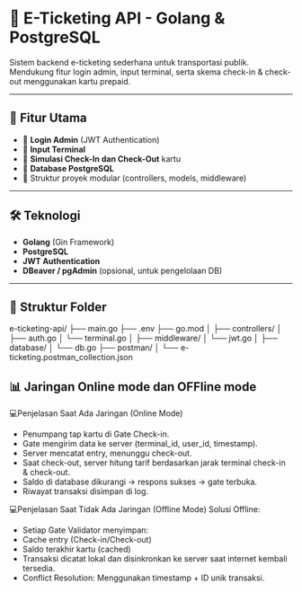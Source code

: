 # 🎫 E-Ticketing API - Golang & PostgreSQL

Sistem backend e-ticketing sederhana untuk transportasi publik.  
Mendukung fitur login admin, input terminal, serta skema check-in & check-out menggunakan kartu prepaid.

---

## 🚀 Fitur Utama

- 🔐 **Login Admin** (JWT Authentication)
- 🏁 **Input Terminal** 
- 🎫 **Simulasi Check-In dan Check-Out** kartu
- 💾 **Database PostgreSQL**
- 🧱 Struktur proyek modular (controllers, models, middleware)

---

## 🛠️ Teknologi

- **Golang** (Gin Framework)
- **PostgreSQL**
- **JWT Authentication**
- **DBeaver / pgAdmin** (opsional, untuk pengelolaan DB)

---

## 📁 Struktur Folder

e-ticketing-api/
├── main.go
├── .env
├── go.mod
│
├── controllers/
│ ├── auth.go
│ └── terminal.go
│
├── middleware/
│ └── jwt.go
│
├── database/
│ └── db.go
├── postman/
│ └── e-ticketing.postman_collection.json

## 📊 Jaringan Online mode dan OFFline mode

💻Penjelasan Saat Ada Jaringan (Online Mode)
- Penumpang tap kartu di Gate Check-in.
- Gate mengirim data ke server (terminal_id, user_id, timestamp).
- Server mencatat entry, menunggu check-out.
- Saat check-out, server hitung tarif berdasarkan jarak terminal check-in & check-out.
- Saldo di database dikurangi → respons sukses → gate terbuka.
- Riwayat transaksi disimpan di log.

💻Penjelasan Saat Tidak Ada Jaringan (Offline Mode)
Solusi Offline:
- Setiap Gate Validator menyimpan:
- Cache entry (Check-in/Check-out)
- Saldo terakhir kartu (cached)
- Transaksi dicatat lokal dan disinkronkan ke server saat internet kembali tersedia.
- Conflict Resolution: Menggunakan timestamp + ID unik transaksi.


